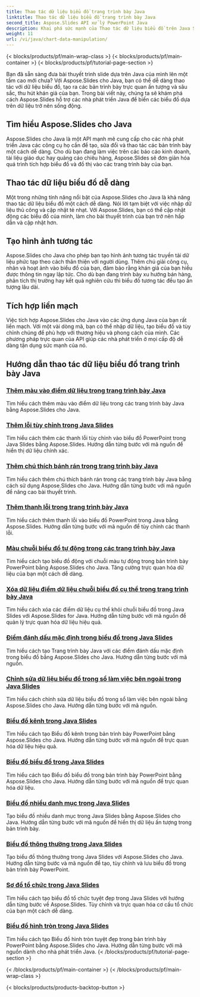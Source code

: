 ```yaml
---
title: Thao tác dữ liệu biểu đồ trang trình bày Java
linktitle: Thao tác dữ liệu biểu đồ trang trình bày Java
second_title: Aspose.Slides API xử lý PowerPoint Java
description: Khai phá sức mạnh của Thao tác dữ liệu biểu đồ trên Java Slides với Aspose.Slides cho Java. Tạo hình ảnh và thông tin chi tiết tuyệt đẹp một cách dễ dàng.
weight: 11
url: /vi/java/chart-data-manipulation/
---
```


{< blocks/products/pf/main-wrap-class >}
{< blocks/products/pf/main-container >}
{< blocks/products/pf/tutorial-page-section >}

Bạn đã sẵn sàng đưa bài thuyết trình slide dựa trên Java của mình lên một tầm cao mới chưa? Với Aspose.Slides cho Java, bạn có thể dễ dàng thao tác với dữ liệu biểu đồ, tạo ra các bản trình bày trực quan ấn tượng và sâu sắc, thu hút khán giả của bạn. Trong bài viết này, chúng ta sẽ khám phá cách Aspose.Slides hỗ trợ các nhà phát triển Java để biến các biểu đồ dựa trên dữ liệu trở nên sống động.

## Tìm hiểu Aspose.Slides cho Java

Aspose.Slides cho Java là một API mạnh mẽ cung cấp cho các nhà phát triển Java các công cụ họ cần để tạo, sửa đổi và thao tác các bản trình bày một cách dễ dàng. Cho dù bạn đang làm việc trên các báo cáo kinh doanh, tài liệu giáo dục hay quảng cáo chiêu hàng, Aspose.Slides sẽ đơn giản hóa quá trình tích hợp biểu đồ và đồ thị vào các trang trình bày của bạn.

## Thao tác dữ liệu biểu đồ dễ dàng

Một trong những tính năng nổi bật của Aspose.Slides cho Java là khả năng thao tác dữ liệu biểu đồ một cách dễ dàng. Nói lời tạm biệt với việc nhập dữ liệu thủ công và cập nhật tẻ nhạt. Với Aspose.Slides, bạn có thể cập nhật động các biểu đồ của mình, làm cho bài thuyết trình của bạn trở nên hấp dẫn và cập nhật hơn.

## Tạo hình ảnh tương tác

Aspose.Slides cho Java cho phép bạn tạo hình ảnh tương tác truyền tải dữ liệu phức tạp theo cách thân thiện với người dùng. Thêm chú giải công cụ, nhãn và hoạt ảnh vào biểu đồ của bạn, đảm bảo rằng khán giả của bạn hiểu được thông tin ngay lập tức. Cho dù bạn đang trình bày xu hướng bán hàng, phân tích thị trường hay kết quả nghiên cứu thì biểu đồ tương tác đều tạo ấn tượng lâu dài.

## Tích hợp liền mạch

Việc tích hợp Aspose.Slides cho Java vào các ứng dụng Java của bạn rất liền mạch. Với một vài dòng mã, bạn có thể nhập dữ liệu, tạo biểu đồ và tùy chỉnh chúng để phù hợp với thương hiệu và phong cách của mình. Các phương pháp trực quan của API giúp các nhà phát triển ở mọi cấp độ dễ dàng tận dụng sức mạnh của nó.

## Hướng dẫn thao tác dữ liệu biểu đồ trang trình bày Java
### [Thêm màu vào điểm dữ liệu trong trang trình bày Java](./add-color-data-points-java-slides/)
Tìm hiểu cách thêm màu vào điểm dữ liệu trong các trang trình bày Java bằng Aspose.Slides cho Java.
### [Thêm lỗi tùy chỉnh trong Java Slides](./add-custom-error-java-slides/)
Tìm hiểu cách thêm các thanh lỗi tùy chỉnh vào biểu đồ PowerPoint trong Java Slides bằng Aspose.Slides. Hướng dẫn từng bước với mã nguồn để hiển thị dữ liệu chính xác.
### [Thêm chú thích bánh rán trong trang trình bày Java](./add-doughnut-callout-java-slides/)
Tìm hiểu cách thêm chú thích bánh rán trong các trang trình bày Java bằng cách sử dụng Aspose.Slides cho Java. Hướng dẫn từng bước với mã nguồn để nâng cao bài thuyết trình.
### [Thêm thanh lỗi trong trang trình bày Java](./add-error-bars-java-slides/)
Tìm hiểu cách thêm thanh lỗi vào biểu đồ PowerPoint trong Java bằng Aspose.Slides. Hướng dẫn từng bước với mã nguồn để tùy chỉnh các thanh lỗi.
### [Màu chuỗi biểu đồ tự động trong các trang trình bày Java](./automatic-chart-series-color-java-slides/)
Tìm hiểu cách tạo biểu đồ động với chuỗi màu tự động trong bản trình bày PowerPoint bằng Aspose.Slides cho Java. Tăng cường trực quan hóa dữ liệu của bạn một cách dễ dàng.
### [Xóa dữ liệu điểm dữ liệu chuỗi biểu đồ cụ thể trong trang trình bày Java](./clear-specific-chart-series-data-points-java-slides/)
Tìm hiểu cách xóa các điểm dữ liệu cụ thể khỏi chuỗi biểu đồ trong Java Slides với Aspose.Slides for Java. Hướng dẫn từng bước với mã nguồn để quản lý trực quan hóa dữ liệu hiệu quả.
### [Điểm đánh dấu mặc định trong biểu đồ trong Java Slides](./default-markers-in-chart-java-slides/)
Tìm hiểu cách tạo Trang trình bày Java với các điểm đánh dấu mặc định trong biểu đồ bằng Aspose.Slides cho Java. Hướng dẫn từng bước với mã nguồn.
### [Chỉnh sửa dữ liệu biểu đồ trong sổ làm việc bên ngoài trong Java Slides](./edit-chart-data-external-workbook-java-slides/)
Tìm hiểu cách chỉnh sửa dữ liệu biểu đồ trong sổ làm việc bên ngoài bằng Aspose.Slides cho Java. Hướng dẫn từng bước với mã nguồn.
### [Biểu đồ kênh trong Java Slides](./funnel-chart-java-slides/)
Tìm hiểu cách tạo Biểu đồ kênh trong bản trình bày PowerPoint bằng Aspose.Slides cho Java. Hướng dẫn từng bước với mã nguồn để trực quan hóa dữ liệu hiệu quả.
### [Biểu đồ biểu đồ trong Java Slides](./histogram-chart-java-slides/)
Tìm hiểu cách tạo Biểu đồ biểu đồ trong bản trình bày PowerPoint bằng Aspose.Slides cho Java. Hướng dẫn từng bước với mã nguồn để trực quan hóa dữ liệu.
### [Biểu đồ nhiều danh mục trong Java Slides](./multi-category-chart-java-slides/)
Tạo biểu đồ nhiều danh mục trong Java Slides bằng Aspose.Slides cho Java. Hướng dẫn từng bước với mã nguồn để hiển thị dữ liệu ấn tượng trong bản trình bày.
### [Biểu đồ thông thường trong Java Slides](./normal-charts-java-slides/)
Tạo biểu đồ thông thường trong Java Slides với Aspose.Slides cho Java. Hướng dẫn từng bước và mã nguồn để tạo, tùy chỉnh và lưu biểu đồ trong bản trình bày PowerPoint.
### [Sơ đồ tổ chức trong Java Slides](./organization-chart-java-slides/)
Tìm hiểu cách tạo biểu đồ tổ chức tuyệt đẹp trong Java Slides với hướng dẫn từng bước về Aspose.Slides. Tùy chỉnh và trực quan hóa cơ cấu tổ chức của bạn một cách dễ dàng.
### [Biểu đồ hình tròn trong Java Slides](./pie-chart-java-slides/)
Tìm hiểu cách tạo Biểu đồ hình tròn tuyệt đẹp trong bản trình bày PowerPoint bằng Aspose.Slides cho Java. Hướng dẫn từng bước với mã nguồn dành cho nhà phát triển Java.
{< /blocks/products/pf/tutorial-page-section >}

{< /blocks/products/pf/main-container >}
{< /blocks/products/pf/main-wrap-class >}

{< blocks/products/products-backtop-button >}
